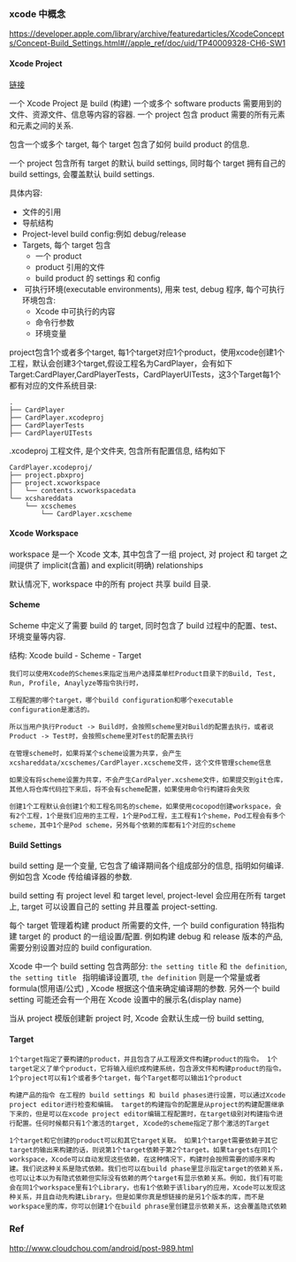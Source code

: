 ### xcode 中概念

https://developer.apple.com/library/archive/featuredarticles/XcodeConcepts/Concept-Build_Settings.html#//apple_ref/doc/uid/TP40009328-CH6-SW1

#### **Xcode Project**

[链接](https://developer.apple.com/library/archive/featuredarticles/XcodeConcepts/Concept-Projects.html#//apple_ref/doc/uid/TP40009328-CH5-SW1)

一个 Xcode Project 是 build (构建) 一个或多个 software products 需要用到的文件、资源文件、信息等内容的容器. 一个 project 包含 product 需要的所有元素和元素之间的关系. 

包含一个或多个 target, 每个 target 包含了如何 build product 的信息. 

一个 project 包含所有 target 的默认 build settings, 同时每个 target 拥有自己的 build settings, 会覆盖默认 build settings.

具体内容:

- 文件的引用
- 导航结构
- Project-level build config:例如 debug/release
- Targets, 每个 target 包含
  - 一个 product
  - product 引用的文件
  - build product 的 settings 和 config
- ​	可执行环境(executable environments), 用来 test, debug 程序, 每个可执行环境包含:
  - Xcode 中可执行的内容
  - 命令行参数
  - 环境变量



project包含1个或者多个target, 每1个target对应1个product，使用xcode创建1个工程，默认会创建3个target,假设工程名为CardPlayer，会有如下Target:CardPlayer,CardPlayerTests，CardPlayerUITests，这3个Target每1个都有对应的文件系统目录:

```
.
├── CardPlayer
├── CardPlayer.xcodeproj
├── CardPlayerTests
├── CardPlayerUITests

```



.xcodeproj 工程文件, 是个文件夹, 包含所有配置信息, 结构如下

```
CardPlayer.xcodeproj/
├── project.pbxproj
├── project.xcworkspace
│   └── contents.xcworkspacedata
└── xcshareddata
    └── xcschemes
        └── CardPlayer.xcscheme
```







#### **Xcode Workspace**

workspace 是一个 Xcode 文本, 其中包含了一组 project, 对 project 和 target 之间提供了 implicit(含蓄) and explicit(明确) relationships

默认情况下, workspace 中的所有 project 共享 build 目录.



#### **Scheme**

Scheme 中定义了需要 build 的 target, 同时包含了 build 过程中的配置、test、环境变量等内容.

结构: Xcode build - Scheme - Target

```
我们可以使用Xcode的Schemes来指定当用户选择菜单栏Product目录下的Build, Test, Run, Profile, Anaylyze等指令执行时，

工程配置的哪个target，哪个build configuration和哪个executable configuration是激活的。

所以当用户执行Product -> Build时，会按照scheme里对Build的配置去执行，或者说Product -> Test时，会按照scheme里对Test的配置去执行

在管理scheme时，如果将某个scheme设置为共享，会产生xcshareddata/xcschemes/CardPlayer.xcscheme文件，这个文件管理scheme信息

如果没有将scheme设置为共享，不会产生CardPalyer.xcsheme文件，如果提交到git仓库，其他人将仓库代码拉下来后，将不会有scheme配置，如果使用命令行构建将会失败

创建1个工程默认会创建1个和工程名同名的scheme，如果使用cocopod创建workspace，会有2个工程，1个是我们应用的主工程，1个是Pod工程，主工程有1个sheme，Pod工程会有多个scheme，其中1个是Pod scheme，另外每个依赖的库都有1个对应的scheme
```



#### **Build Settings**

build setting 是一个变量, 它包含了编译期间各个组成部分的信息, 指明如何编译. 例如包含 Xcode 传给编译器的参数.

build setting 有 project level 和 target level,  project-level 会应用在所有 target 上, target 可以设置自己的 setting 并且覆盖 project-setting.

每个 target 管理着构建 product 所需要的文件, 一个 build configuration 特指构建 target 的 product 的一组设置/配置. 例如构建 debug 和 release 版本的产品, 需要分别设置对应的 build configuration.

Xcode 中一个 build setting 包含两部分: `the setting title` 和 `the definition`,  `the setting title ` 指明编译设置项, `the definition` 则是一个常量或者 formula(惯用语/公式) , Xcode 根据这个值来确定编译期的参数. 另外一个 build setting 可能还会有一个用在 Xcode 设置中的展示名(display name)

当从 project 模版创建新 project 时, Xcode 会默认生成一份 build setting, 



#### **Target**

```
1个target指定了要构建的product，并且包含了从工程源文件构建product的指令。 1个target定义了单个product，它将输入组织成构建系统，包含源文件和构建product的指令。1个project可以有1个或者多个target，每个Target都可以输出1个product

构建产品的指令 在工程的 build settings 和 build phases进行设置，可以通过Xcode project editor进行检查和编辑。 target的构建指令的配置是从project的构建配置继承下来的，但是可以在xcode project editor编辑工程配置时，在target级别对构建指令进行配置。任何时候都只有1个激活的target, Xcode的scheme指定了那个激活的Target

1个target和它创建的product可以和其它target关联。 如果1个target需要依赖于其它target的输出来构建的话，则说第1个target依赖于第2个target。如果targets在同1个workspace，Xcode可以自动发现这些依赖，在这种情况下，构建时会按照需要的顺序来构建。我们说这种关系是隐式依赖。我们也可以在build phase里显示指定target的依赖关系，也可以让本以为有隐式依赖但实际没有依赖的两个target有显示依赖关系。例如，我们有可能会在同1个workspace里有1个Library，也有1个依赖于该libary的应用，Xcode可以发现这种关系，并且自动先构建Library。但是如果你真是想链接的是另1个版本的库，而不是workspace里的库，你可以创建1个在build phrase里创建显示依赖关系，这会覆盖隐式依赖
```





### Ref

http://www.cloudchou.com/android/post-989.html



